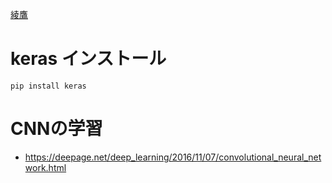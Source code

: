 [綾鷹](https://qiita.com/tomo_20180402/items/e8c55bdca648f4877188)






# keras インストール
`pip install keras`

# CNNの学習
- https://deepage.net/deep_learning/2016/11/07/convolutional_neural_network.html
